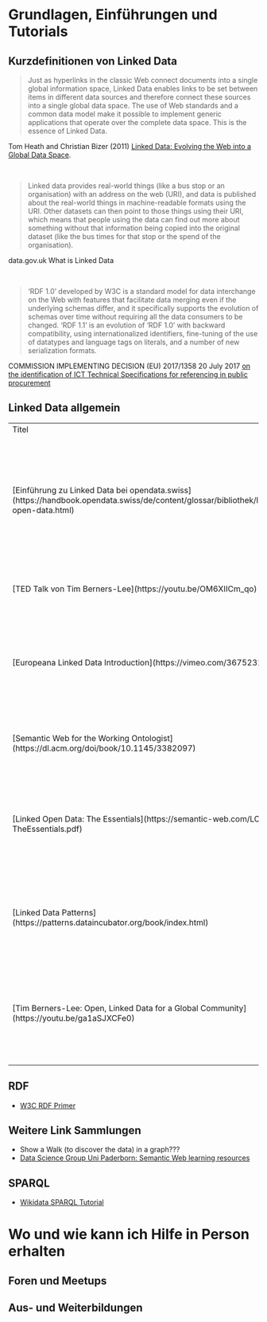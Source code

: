 # Grundlagen, Einführungen und Tutorials

## Kurzdefinitionen von Linked Data

> Just as hyperlinks in the classic Web connect documents into a single global information space, Linked Data enables links to be set between items in different data sources and therefore connect these sources into a single global data space. The use of Web standards and a common data model make it possible to implement generic applications that operate over the complete data space. This is the essence of Linked Data.

Tom Heath and Christian Bizer (2011) [Linked Data: Evolving the Web into a Global Data Space](http://linkeddatabook.com/editions/1.0/#htoc0).

<br>

> Linked data provides real-world things (like a bus stop or an organisation) with an address on the web (URI), and data is published about the real-world things in machine-readable formats using the URI. Other datasets can then point to those things using their URI, which means that people using the data can find out more about something without that information being copied into the original dataset (like the bus times for that stop or the spend of the organisation).

data.gov.uk What is Linked Data

<br>

> ‘RDF 1.0’ developed by W3C is a standard model for data interchange on the Web with features that facilitate data merging even if the underlying schemas differ, and it specifically supports the evolution of schemas over time without requiring all the data consumers to be changed. ‘RDF 1.1’ is an evolution of ‘RDF 1.0’ with backward compatibility, using internationalized identifiers, fine-tuning of the use of datatypes and language tags on literals, and a number of new serialization formats.

COMMISSION IMPLEMENTING DECISION (EU) 2017/1358 20 July 2017 [on the identification of ICT Technical Specifications for referencing in public procurement](http://eur-lex.europa.eu/legal-content/EN/TXT/PDF/?uri=CELEX:32017D1358&from=EN)

## Linked Data allgemein

<table class="table">
    <tr>
        <td>Titel</td>
        <td>Typ/Sprache</td>
        <td>Inhalt</td>
        <td>Kommentar</td>
    </tr>
    <tr>
        <td>[Einführung zu Linked Data bei opendata.swiss](https://handbook.opendata.swiss/de/content/glossar/bibliothek/linked-open-data.html)</td>
        <td>Webpage, Englisch</td>
        <td><ul><li>The Four Rules</li><li>5 Star Data</li><li>Costs and Benefits for Consumers and Publishers</li><li>First Steps as Publisher</li><li>RDF</li><li>SPARQL</li><li>Additional Resources</li></ul></td>
        <td>Kompakte Einführung, auch für Data Owner</td>
    </tr>
    <tr>
        <td>[TED Talk von Tim Berners-Lee](https://youtu.be/OM6XIICm_qo)</td>
        <td>Video 16:51, Englisch</td>
        <td><ul><li>Linked Data als Idee</li><li>Semantic Web</li></ul></td>
        <td>Leidenschaftliches Plädoyer für Linked Data vom Begründer des WWW</td>
    </tr>
    <tr>
        <td>[Europeana Linked Data Introduction](https://vimeo.com/36752317)</td>
        <td>Video 3:42, Englisch</td>
        <td><ul><li>Bedeutung von Semantic</li><li>Web of Documents -> Web of Data </li><li>Voraussetzungen für Linked Data</li><li>Vorteile für Datenowner</li></ul></td>
        <td>Grundidee von Linked Data, Fokus auf Gedächtnisinstitutionen</td>
    </tr>
    <tr>
        <td>[Semantic Web for the Working Ontologist](https://dl.acm.org/doi/book/10.1145/3382097)</td>
        <td>Buch 510 Seiten, Englisch</td>
        <td>Vollständige Abdeckung des Themas sowohl von der Idee von Linked Data als auch von der technischen Seite</td>
        <td>Standardwerk zum Thema</td>
    </tr>
    <tr>
        <td>[Linked Open Data: The Essentials](https://semantic-web.com/LOD-TheEssentials.pdf)</td>
        <td>Buch 62 Seiten, Englisch</td>
        <td><ul><li>From Open Data to Linked Open Data</li><li>The Power of LInked Open Data</li><li>Linked Open Data Start Guide</li><li>Best Practice and Examples</li></ul></td>
        <td>weniger Umfangreich, Fokus auf Entscheider, kommerzielles Interesse der Autoren</td>
    </tr>
    <tr>
        <td>[Linked Data Patterns](https://patterns.dataincubator.org/book/index.html)</td>
        <td>Buch 79 Seiten, Englisch</td>
        <td><ul><li>Identifier Patterns</li><li>Modelling Patterns</li><li>Publishing Patterns</li><li>Data Management Patterns</li><li>Application Patterns</li></ul></td>
        <td>Best Practices für Linked Data Engineers, keine Einführung ins Thema Linked Data</td>
    </tr>
    <tr>
        <td>[Tim Berners-Lee: Open, Linked Data for a Global Community](https://youtu.be/ga1aSJXCFe0)</td>
        <td>Video 10:16, Englisch</td>
        <td><ul><li>Wiederverwendung von Vokabular</li><li>Entwicklung von Vokabular</li><li>Linked Data ist nicht "Top-Down"</li></ul></td>
        <td>Gute Erklärung, dass Linked Data nicht erst nach Konsens aller beteiligter erstellt werden kann, sondern man klein anfangen und diese Arbeit, egal was passiert, weiter- und wiederverwenden kann.</td>
    </tr>
</table>

## RDF

* [W3C RDF Primer](https://www.w3.org/TR/rdf11-primer/)

## Weitere Link Sammlungen

* Show a Walk (to discover the data) in a graph???
* [Data Science Group Uni Paderborn: Semantic Web learning resources](https://dice-research.org/news/2022-07-26_Learn-RDF/)

## SPARQL

* [Wikidata SPARQL Tutorial](https://www.wikidata.org/wiki/Wikidata:SPARQL_tutorial)

# Wo und wie kann ich Hilfe in Person erhalten

## Foren und Meetups

## Aus- und Weiterbildungen
